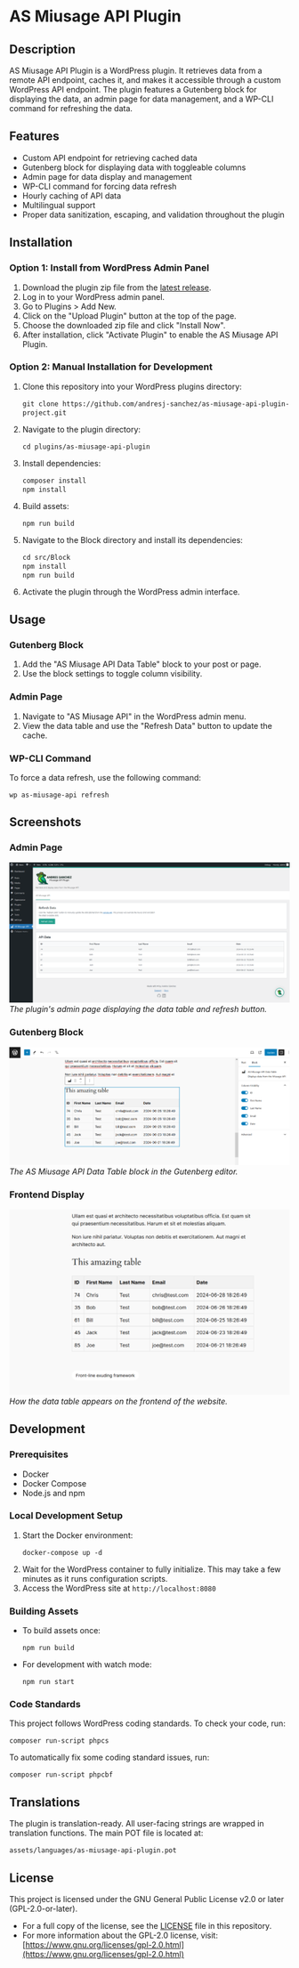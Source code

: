 # AS Miusage API Plugin

## Description

AS Miusage API Plugin is a WordPress plugin. It retrieves data from a remote API endpoint, caches it, and makes it accessible through a custom WordPress API endpoint. The plugin features a Gutenberg block for displaying the data, an admin page for data management, and a WP-CLI command for refreshing the data.

## Features

- Custom API endpoint for retrieving cached data
- Gutenberg block for displaying data with toggleable columns
- Admin page for data display and management
- WP-CLI command for forcing data refresh
- Hourly caching of API data
- Multilingual support
- Proper data sanitization, escaping, and validation throughout the plugin

## Installation

### Option 1: Install from WordPress Admin Panel

1. Download the plugin zip file from the [latest release](https://github.com/andresj-sanchez/as-miusage-api-plugin-project/releases/tag/v1.0.0).
2. Log in to your WordPress admin panel.
3. Go to Plugins > Add New.
4. Click on the "Upload Plugin" button at the top of the page.
5. Choose the downloaded zip file and click "Install Now".
6. After installation, click "Activate Plugin" to enable the AS Miusage API Plugin.

### Option 2: Manual Installation for Development

1. Clone this repository into your WordPress plugins directory:
   ```
   git clone https://github.com/andresj-sanchez/as-miusage-api-plugin-project.git
   ```
2. Navigate to the plugin directory:
   ```
   cd plugins/as-miusage-api-plugin
   ```
3. Install dependencies:
   ```
   composer install
   npm install
   ```
4. Build assets:
   ```
   npm run build
   ```
5. Navigate to the Block directory and install its dependencies:
   ```
   cd src/Block
   npm install
   npm run build
   ```
6. Activate the plugin through the WordPress admin interface.

## Usage

### Gutenberg Block

1. Add the "AS Miusage API Data Table" block to your post or page.
2. Use the block settings to toggle column visibility.

### Admin Page

1. Navigate to "AS Miusage API" in the WordPress admin menu.
2. View the data table and use the "Refresh Data" button to update the cache.

### WP-CLI Command

To force a data refresh, use the following command:

```
wp as-miusage-api refresh
```

## Screenshots

### Admin Page

![Admin Page](plugins/as-miusage-api-plugin/assets/images/screenshots/admin-page.png)
_The plugin's admin page displaying the data table and refresh button._

### Gutenberg Block

![Gutenberg Block](plugins/as-miusage-api-plugin/assets/images/screenshots/gutenberg-block.png)
_The AS Miusage API Data Table block in the Gutenberg editor._

### Frontend Display

![Frontend Display](plugins/as-miusage-api-plugin/assets/images/screenshots/frontend-display.png)
_How the data table appears on the frontend of the website._

## Development

### Prerequisites

- Docker
- Docker Compose
- Node.js and npm

### Local Development Setup

1. Start the Docker environment:
   ```
   docker-compose up -d
   ```
2. Wait for the WordPress container to fully initialize. This may take a few minutes as it runs configuration scripts.
3. Access the WordPress site at `http://localhost:8080`

### Building Assets

- To build assets once:
  ```
  npm run build
  ```
- For development with watch mode:
  ```
  npm run start
  ```

### Code Standards

This project follows WordPress coding standards. To check your code, run:

```
composer run-script phpcs
```

To automatically fix some coding standard issues, run:

```
composer run-script phpcbf
```

## Translations

The plugin is translation-ready. All user-facing strings are wrapped in translation functions. The main POT file is located at:

```
assets/languages/as-miusage-api-plugin.pot
```

## License

This project is licensed under the GNU General Public License v2.0 or later (GPL-2.0-or-later).

- For a full copy of the license, see the [LICENSE](LICENSE) file in this repository.
- For more information about the GPL-2.0 license, visit: [https://www.gnu.org/licenses/gpl-2.0.html](https://www.gnu.org/licenses/gpl-2.0.html)
